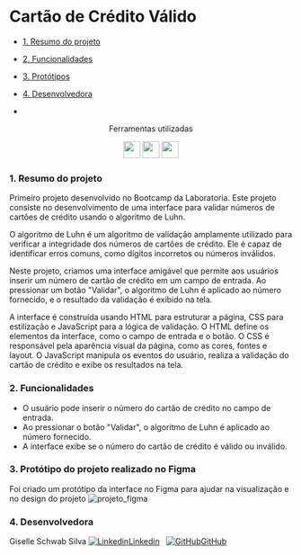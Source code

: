 # Cartão de Crédito Válido

* [1. Resumo do projeto](#1-resumo-do-projeto)
* [2. Funcionalidades](#2-funcionalidades)
* [3. Protótipos](#3-prototipos)
* [4. Desenvolvedora](#4-desenvolvedora)

* 
<div align="center">
<p> Ferramentas utilizadas </p>
<img src="https://cdn.jsdelivr.net/gh/devicons/devicon/icons/javascript/javascript-original.svg" height="30px";/>
<img src="https://cdn.jsdelivr.net/gh/devicons/devicon/icons/html5/html5-original.svg" height="30px";/>
<img src="https://cdn.jsdelivr.net/gh/devicons/devicon/icons/css3/css3-original.svg" height="30px";/>
</div>
  
### 1. Resumo do projeto

Primeiro projeto desenvolvido no Bootcamp da Laboratoria.
Este projeto consiste no desenvolvimento de uma interface para validar números de cartões de crédito usando o algoritmo de Luhn. 

O algoritmo de Luhn é um algoritmo de validação amplamente utilizado para verificar a integridade dos números de cartões de crédito. Ele é capaz de identificar erros comuns, como dígitos incorretos ou números inválidos.

Neste projeto, criamos uma interface amigável que permite aos usuários inserir um número de cartão de crédito em um campo de entrada. Ao pressionar um botão "Validar", o algoritmo de Luhn é aplicado ao número fornecido, e o resultado da validação é exibido na tela.

A interface é construída usando HTML para estruturar a página, CSS para estilização e JavaScript para a lógica de validação. O HTML define os elementos da interface, como o campo de entrada e o botão. O CSS é responsável pela aparência visual da página, como as cores, fontes e layout. O JavaScript manipula os eventos do usuário, realiza a validação do cartão de crédito e exibe os resultados na tela.

### 2. Funcionalidades
- O usuário pode inserir o número do cartão de crédito no campo de entrada.
- Ao pressionar o botão "Validar", o algoritmo de Luhn é aplicado ao número fornecido.
- A interface exibe se o número do cartão de crédito é válido ou inválido.


### 3. Protótipo do projeto realizado no Figma
Foi criado um protótipo da interface no Figma para ajudar na visualização e no design do projeto
![projeto_figma](https://user-images.githubusercontent.com/118859853/215850458-1f0ec9f6-4d9d-4675-a39f-5b81c77e8cbf.png)

### 4. Desenvolvedora
Giselle Schwab Silva  [![Linkedin](https://i.stack.imgur.com/gVE0j.png)Linkedin](https://www.linkedin.com/in/giselle-schwab-silva-58930610a/)
&nbsp;
[![GitHub](https://i.stack.imgur.com/tskMh.png)GitHub](https://github.com/giselleschwab)



